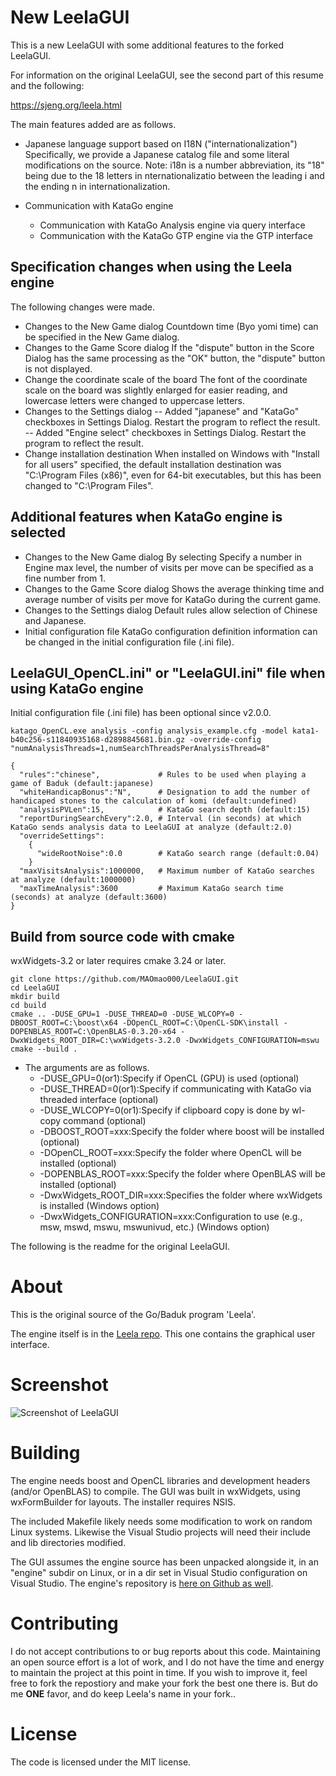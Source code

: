 # New LeelaGUI

This is a new LeelaGUI with some additional features to the forked LeelaGUI.

For information on the original LeelaGUI, see the second part of this resume and the following:

https://sjeng.org/leela.html

The main features added are as follows.

- Japanese language support based on I18N ("internationalization")   
  Specifically, we provide a Japanese catalog file and some literal modifications on the source.
  Note: i18n is a number abbreviation, its "18" being due to the 18 letters in nternationalizatio between the leading i and the ending n in internationalization.

- Communication with KataGo engine
  - Communication with KataGo Analysis engine via query interface
  - Communication with the KataGo GTP engine via the GTP interface

## Specification changes when using the Leela engine

The following changes were made.
- Changes to the New Game dialog
  Countdown time (Byo yomi time) can be specified in the New Game dialog.
- Changes to the Game Score dialog
  If the "dispute" button in the Score Dialog has the same processing as the "OK" button, the "dispute" button is not displayed.
- Change the coordinate scale of the board
  The font of the coordinate scale on the board was slightly enlarged for easier reading, and lowercase letters were changed to uppercase letters.
- Changes to the Settings dialog
-- Added "japanese" and "KataGo" checkboxes in Settings Dialog. Restart the program to reflect the result.
-- Added "Engine select" checkboxes in Settings Dialog. Restart the program to reflect the result.
- Change installation destination
  When installed on Windows with "Install for all users" specified, the default installation destination was "C:\Program Files (x86)", even for 64-bit executables, but this has been changed to "C:\Program Files".

## Additional features when KataGo engine is selected
- Changes to the New Game dialog
  By selecting Specify a number in Engine max level, the number of visits per move can be specified as a fine number from 1.
- Changes to the Game Score dialog
  Shows the average thinking time and average number of visits per move for KataGo during the current game.
- Changes to the Settings dialog
  Default rules allow selection of Chinese and Japanese.
- Initial configuration file
  KataGo configuration definition information can be changed in the initial configuration file (.ini file).

## LeelaGUI_OpenCL.ini" or "LeelaGUI.ini" file when using KataGo engine

Initial configuration file (.ini file) has been optional since v2.0.0.


```
katago_OpenCL.exe analysis -config analysis_example.cfg -model kata1-b40c256-s11840935168-d2898845681.bin.gz -override-config "numAnalysisThreads=1,numSearchThreadsPerAnalysisThread=8"

{
  "rules":"chinese",             # Rules to be used when playing a game of Baduk (default:japanese)
  "whiteHandicapBonus":"N",      # Designation to add the number of handicaped stones to the calculation of komi (default:undefined)
  "analysisPVLen":15,            # KataGo search depth (default:15)
  "reportDuringSearchEvery":2.0, # Interval (in seconds) at which KataGo sends analysis data to LeelaGUI at analyze (default:2.0)
  "overrideSettings":
    {
      "wideRootNoise":0.0        # KataGo search range (default:0.04)
    }
  "maxVisitsAnalysis":1000000,   # Maximum number of KataGo searches at analyze (default:1000000)
  "maxTimeAnalysis":3600         # Maximum KataGo search time (seconds) at analyze (default:3600)
}
```

## Build from source code with cmake
wxWidgets-3.2 or later requires cmake 3.24 or later.
```
git clone https://github.com/MAOmao000/LeelaGUI.git
cd LeelaGUI
mkdir build
cd build
cmake .. -DUSE_GPU=1 -DUSE_THREAD=0 -DUSE_WLCOPY=0 -DBOOST_ROOT=C:\boost\x64 -DOpenCL_ROOT=C:\OpenCL-SDK\install -DOPENBLAS_ROOT=C:\OpenBLAS-0.3.20-x64 -DwxWidgets_ROOT_DIR=C:\wxWidgets-3.2.0 -DwxWidgets_CONFIGURATION=mswu
cmake --build .
```
- The arguments are as follows.
	+ -DUSE_GPU=0(or1):Specify if OpenCL (GPU) is used (optional)
	+ -DUSE_THREAD=0(or1):Specify if communicating with KataGo via threaded interface (optional)
	+ -DUSE_WLCOPY=0(or1):Specify if clipboard copy is done by wl-copy command (optional)
	+ -DBOOST_ROOT=xxx:Specify the folder where boost will be installed (optional)
	+ -DOpenCL_ROOT=xxx:Specify the folder where OpenCL will be installed (optional)
	+ -DOPENBLAS_ROOT=xxx:Specify the folder where OpenBLAS will be installed (optional)
	+ -DwxWidgets_ROOT_DIR=xxx:Specifies the folder where wxWidgets is installed (Windows option)
	+ -DwxWidgets_CONFIGURATION=xxx:Configuration to use (e.g., msw, mswd, mswu, mswunivud, etc.) (Windows option)

The following is the readme for the original LeelaGUI.

About
=====

This is the original source of the Go/Baduk program 'Leela'.

The engine itself is in the [Leela repo](https://github.com/gcp/Leela). This one contains the graphical user interface.

Screenshot
==========
![Screenshot of LeelaGUI](https://sjeng.org/leelaviz8.png "Leela")

Building
========

The engine needs boost and OpenCL libraries and development headers (and/or OpenBLAS) to compile. The GUI was built in wxWidgets, using wxFormBuilder for layouts. The installer
requires NSIS.

The included Makefile likely needs some modification to work on random Linux systems. Likewise the Visual Studio projects will need their include and lib directories modified.

The GUI assumes the engine source has been unpacked alongside it, in an "engine" subdir
on Linux, or in a dir set in Visual Studio configuration on Visual Studio. The engine's repository is [here on Github as well](https://github.com/gcp/Leela).

Contributing
============

I do not accept contributions to or bug reports about this code. Maintaining an open source effort is a lot of work, and I do not have the time and energy to maintain the project at this point in time. If you wish to improve it, feel free to fork the repostiory and make your fork the best one there is. But do me **ONE** favor, and do keep Leela's name in your fork..

License
=======

The code is licensed under the MIT license.
